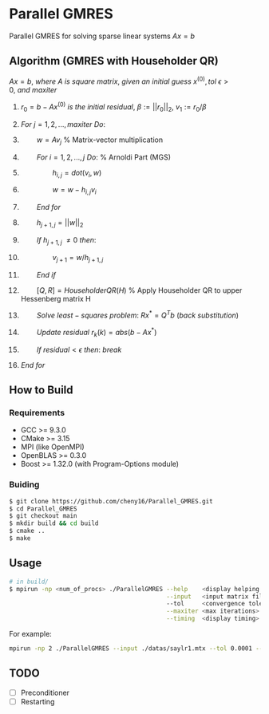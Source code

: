 # Parallel GMRES
Parallel GMRES for solving sparse linear systems $Ax=b$

## Algorithm (GMRES with Householder QR)
$Ax=b,\ where\ A\ is\ square\ matrix,\ given\ an\ initial\ guess\ x^{(0)}, tol\ \epsilon>0,\ and\ maxiter$

1. $r_0=b-Ax^{(0)}\ is\ the\ initial\ residual,\ \beta:=||r_0||_2,\ v_1:=r_0/\beta$

2. $For\ j=1,2,...,maxiter\ Do:$
3. $\ \ \ \ \ \ \ \ w=Av_j$ % Matrix-vector multiplication
4. $\ \ \ \ \ \ \ \ For\ i=1,2,...,j\ Do:$ % Arnoldi Part (MGS)
5. $\ \ \ \ \ \ \ \ \ \ \ \ \ \ \ \ h_{i,j}=dot(v_i,w)$
6. $\ \ \ \ \ \ \ \ \ \ \ \ \ \ \ \ w=w-h_{i,j}v_i$
7. $\ \ \ \ \ \ \ \ End\ for$
8. $\ \ \ \ \ \ \ \ h_{j+1,j}=||w||_2$
9. $\ \ \ \ \ \ \ \ If\ h_{j+1,j}\ \neq 0\ then:$
10. $\ \ \ \ \ \ \ \ \ \ \ \ \ \ \ \ v_{j+1}=w/h_{j+1,j}$
11. $\ \ \ \ \ \ \ \ End\ if$
12. $\ \ \ \ \ \ \ \ [Q, R]=HouseholderQR(H)$ % Apply Householder QR to upper Hessenberg matrix H
13. $\ \ \ \ \ \ \ \ Solve\ least-squares\ problem:\ Rx^*=Q^Tb\ (back\ substitution)$
14. $\ \ \ \ \ \ \ \ Update\ residual\ r_k(k)=abs(b-Ax^*)$
15. $\ \ \ \ \ \ \ \ If\ residual < \epsilon\ then:\ break$
16. $End\ for$

## How to Build 
### Requirements
- GCC >= 9.3.0
- CMake >= 3.15
- MPI (like OpenMPI)
- OpenBLAS >= 0.3.0
- Boost >= 1.32.0 (with Program-Options module)

### Buiding
```bash
$ git clone https://github.com/cheny16/Parallel_GMRES.git
$ cd Parallel_GMRES
$ git checkout main
$ mkdir build && cd build
$ cmake ..
$ make
```

## Usage
```bash
# in build/
$ mpirun -np <num_of_procs> ./ParallelGMRES --help    <display helping messages> \
                                            --input   <input matrix file (.mtx)> \
                                            --tol     <convergence tolerance>    \
                                            --maxiter <max iterations>           \
                                            --timing  <display timing>
```
For example:
```bash
mpirun -np 2 ./ParallelGMRES --input ./datas/saylr1.mtx --tol 0.0001 --maxiter 20 --timing
```

## TODO
- [ ] Preconditioner
- [ ] Restarting
